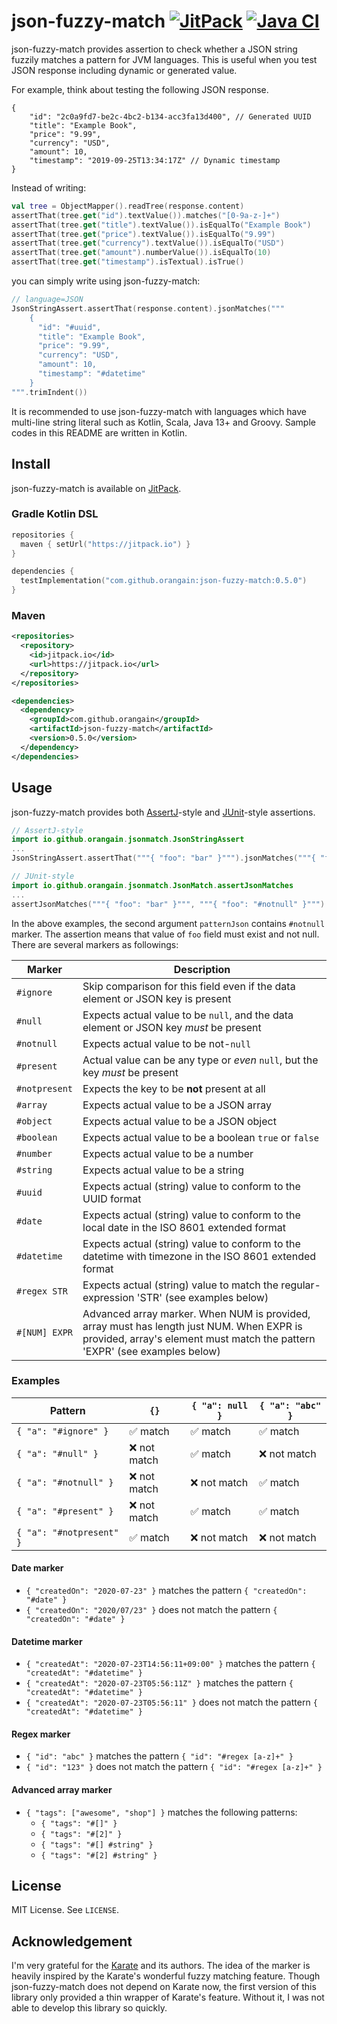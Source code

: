 # json-fuzzy-match [![JitPack](https://jitpack.io/v/orangain/json-fuzzy-match.svg)](https://jitpack.io/#orangain/json-fuzzy-match) [![Java CI](https://github.com/orangain/json-fuzzy-match/workflows/Java%20CI/badge.svg)](https://github.com/orangain/json-fuzzy-match/actions?query=workflow%3A%22Java+CI%22)

json-fuzzy-match provides assertion to check whether a JSON string fuzzily matches a pattern for JVM languages.
This is useful when you test JSON response including dynamic or generated value.

For example, think about testing the following JSON response.

```json5
{
    "id": "2c0a9fd7-be2c-4bc2-b134-acc3fa13d400", // Generated UUID
    "title": "Example Book",
    "price": "9.99",
    "currency": "USD",
    "amount": 10,
    "timestamp": "2019-09-25T13:34:17Z" // Dynamic timestamp
}
```

Instead of writing:

```kt
val tree = ObjectMapper().readTree(response.content)
assertThat(tree.get("id").textValue()).matches("[0-9a-z-]+")
assertThat(tree.get("title").textValue()).isEqualTo("Example Book")
assertThat(tree.get("price").textValue()).isEqualTo("9.99")
assertThat(tree.get("currency").textValue()).isEqualTo("USD")
assertThat(tree.get("amount").numberValue()).isEqualTo(10)
assertThat(tree.get("timestamp").isTextual).isTrue()
```

you can simply write using json-fuzzy-match:

```kt
// language=JSON
JsonStringAssert.assertThat(response.content).jsonMatches("""
    {
      "id": "#uuid",
      "title": "Example Book",
      "price": "9.99",
      "currency": "USD",
      "amount": 10,
      "timestamp": "#datetime"
    }
""".trimIndent())
```

It is recommended to use json-fuzzy-match with languages which have multi-line string literal such as Kotlin, Scala, Java 13+ and Groovy.
Sample codes in this README are written in Kotlin.

## Install

json-fuzzy-match is available on [JitPack](https://jitpack.io/#orangain/json-fuzzy-match).

### Gradle Kotlin DSL

```kts
repositories {
  maven { setUrl("https://jitpack.io") }
}

dependencies {
  testImplementation("com.github.orangain:json-fuzzy-match:0.5.0")
}
```

### Maven

```xml
<repositories>
  <repository>
    <id>jitpack.io</id>
    <url>https://jitpack.io</url>
  </repository>
</repositories>

<dependencies>
  <dependency>
    <groupId>com.github.orangain</groupId>
    <artifactId>json-fuzzy-match</artifactId>
    <version>0.5.0</version>
  </dependency>
</dependencies>
```

## Usage

json-fuzzy-match provides both [AssertJ](https://joel-costigliola.github.io/assertj/)-style and [JUnit](https://junit.org/junit5/)-style assertions.

```kt
// AssertJ-style
import io.github.orangain.jsonmatch.JsonStringAssert
...
JsonStringAssert.assertThat("""{ "foo": "bar" }""").jsonMatches("""{ "foo": "#notnull" }""")
```

```kt
// JUnit-style
import io.github.orangain.jsonmatch.JsonMatch.assertJsonMatches
...
assertJsonMatches("""{ "foo": "bar" }""", """{ "foo": "#notnull" }""")
```

In the above examples, the second argument `patternJson` contains `#notnull` marker.
The assertion means that value of `foo` field must exist and not null.
There are several markers as followings:

Marker | Description
------ | -----------
`#ignore` | Skip comparison for this field even if the data element or JSON key is present
`#null` | Expects actual value to be `null`, and the data element or JSON key *must* be present
`#notnull` | Expects actual value to be not-`null`
`#present` | Actual value can be any type or *even* `null`, but the key *must* be present
`#notpresent` | Expects the key to be **not** present at all
`#array` | Expects actual value to be a JSON array
`#object` | Expects actual value to be a JSON object
`#boolean` | Expects actual value to be a boolean `true` or `false`
`#number` | Expects actual value to be a number
`#string` | Expects actual value to be a string
`#uuid` | Expects actual (string) value to conform to the UUID format
`#date` | Expects actual (string) value to conform to the local date in the ISO 8601 extended format
`#datetime` | Expects actual (string) value to conform to the datetime with timezone in the ISO 8601 extended format
`#regex STR` | Expects actual (string) value to match the regular-expression 'STR' (see examples below)
`#[NUM] EXPR` | Advanced array marker. When NUM is provided, array must has length just NUM. When EXPR is provided, array's element must match the pattern 'EXPR' (see examples below)

### Examples

Pattern                  | `{}`                     | `{ "a": null }`          | `{ "a": "abc" }`
------------------------ | ------------------------ | ------------------------ | -------------------------
`{ "a": "#ignore" }`     | :white_check_mark: match | :white_check_mark: match | :white_check_mark: match
`{ "a": "#null" }`       | :x: not match            | :white_check_mark: match | :x: not match
`{ "a": "#notnull" }`    | :x: not match            | :x: not match            | :white_check_mark: match
`{ "a": "#present" }`    | :x: not match            | :white_check_mark: match | :white_check_mark: match
`{ "a": "#notpresent" }` | :white_check_mark: match | :x: not match            | :x: not match

#### Date marker

* `{ "createdOn": "2020-07-23" }` matches the pattern `{ "createdOn": "#date" }`
* `{ "createdOn": "2020/07/23" }` does not match the pattern `{ "createdOn": "#date" }`

#### Datetime marker

* `{ "createdAt": "2020-07-23T14:56:11+09:00" }` matches the pattern `{ "createdAt": "#datetime" }`
* `{ "createdAt": "2020-07-23T05:56:11Z" }` matches the pattern `{ "createdAt": "#datetime" }`
* `{ "createdAt": "2020-07-23T05:56:11" }` does not match the pattern `{ "createdAt": "#datetime" }`

#### Regex marker

* `{ "id": "abc" }` matches the pattern `{ "id": "#regex [a-z]+" }`
* `{ "id": "123" }` does not match the pattern `{ "id": "#regex [a-z]+" }`

#### Advanced array marker
* `{ "tags": ["awesome", "shop"] }` matches the following patterns:
  * `{ "tags": "#[]" }`
  * `{ "tags": "#[2]" }`
  * `{ "tags": "#[] #string" }`
  * `{ "tags": "#[2] #string" }`

## License

MIT License. See `LICENSE`.

## Acknowledgement

I'm very grateful for the [Karate](https://intuit.github.io/karate/) and its authors.
The idea of the marker is heavily inspired by the Karate's wonderful fuzzy matching feature.
Though json-fuzzy-match does not depend on Karate now, the first version of this library only provided a thin wrapper of Karate's feature.
Without it, I was not able to develop this library so quickly.
